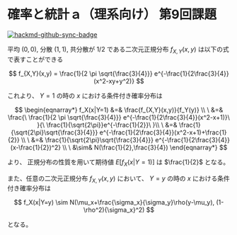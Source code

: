 # 確率と統計ａ（理系向け） 第9回課題

[![hackmd-github-sync-badge](https://hackmd.io/ea0hsS-xR0OlWfglNBYgSQ/badge)](https://hackmd.io/ea0hsS-xR0OlWfglNBYgSQ)


平均 $(0,0)$, 分散 $(1,1)$, 共分散が $1/2$ である二次元正規分布 $f_{X,Y}(x,y)$ は以下の式で表すことができる

$$
f_{X,Y}(x,y) = \frac{1}{2 \pi \sqrt{\frac{3}{4}}} e^{-\frac{1}{2\frac{3}{4}}(x^2-xy+y^2)}
$$

これより、 $Y=1$ の時の $x$ における条件付き確率分布は

$$
\begin{eqnarray*}
f_X(x|Y=1) &=& \frac{f_{X,Y}(x,y)}{f_Y(y)} \\
\
&=& \frac{\
\frac{1}{2 \pi \sqrt{\frac{3}{4}}} e^{-\frac{1}{2\frac{3}{4}}(x^2-x+1)}\
}{\
\frac{1}{\sqrt{2\pi}}e^{-\frac{1}{2}}\
}\\
\
&=& \frac{1}{\sqrt{2\pi}\sqrt{\frac{3}{4}}} e^{-\frac{1}{2\frac{3}{4}}(x^2-x+1)+\frac{1}{2}} \\
\
&=& \frac{1}{\sqrt{2\pi}\sqrt{\frac{3}{4}}} e^{-\frac{1}{2\frac{3}{4}}(x-\frac{1}{2})^2} \\
\
&\sim& N(\frac{1}{2},\frac{3}{4})
\end{eqnarray*}
$$

より、 正規分布の性質を用いて期待値 $E[f_X(x|Y=1)]$ は $\frac{1}{2}$ となる。


また、任意の二次元正規分布 $f_{X,Y}(x,y)$ において、 $Y=y$ の時の $x$ における条件付き確率分布は

$$
f_X(x|Y=y) \sim N(\mu_x+\frac{\sigma_x}{\sigma_y}\rho(y-\mu_y), (1-\rho^2){\sigma_x}^2)
$$

となる。